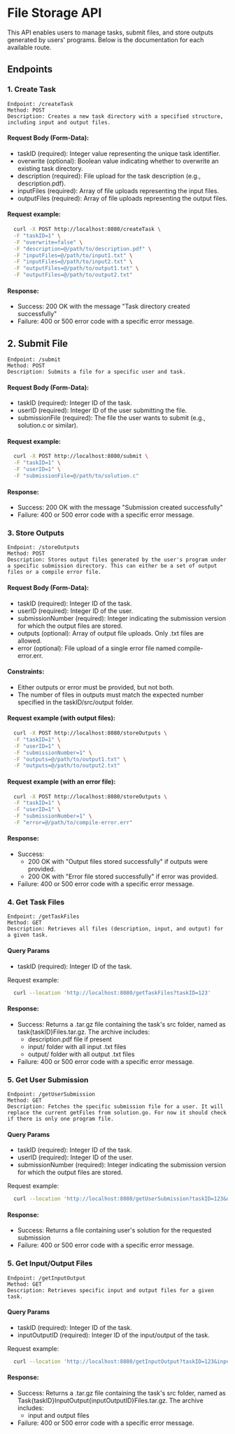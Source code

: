 # File Storage API

This API enables users to manage tasks, submit files, and store outputs generated by users' programs. Below is the documentation for each available route.

## Endpoints
### 1. Create Task
    Endpoint: /createTask
    Method: POST
    Description: Creates a new task directory with a specified structure, including input and output files.

#### Request Body (Form-Data):

- taskID (required): Integer value representing the unique task identifier.
- overwrite (optional): Boolean value indicating whether to overwrite an existing task directory.
- description (required): File upload for the task description (e.g., description.pdf). 
- inputFiles (required): Array of file uploads representing the input files.
- outputFiles (required): Array of file uploads representing the output files.

#### Request example: 

```bash
  curl -X POST http://localhost:8080/createTask \
  -F "taskID=1" \
  -F "overwrite=false" \
  -F "description=@/path/to/description.pdf" \
  -F "inputFiles=@/path/to/input1.txt" \
  -F "inputFiles=@/path/to/input2.txt" \
  -F "outputFiles=@/path/to/output1.txt" \
  -F "outputFiles=@/path/to/output2.txt"
```

#### Response:

- Success: 200 OK with the message "Task directory created successfully"
- Failure: 400 or 500 error code with a specific error message.

## 2. Submit File

    Endpoint: /submit
    Method: POST
    Description: Submits a file for a specific user and task.

#### Request Body (Form-Data):

- taskID (required): Integer ID of the task.
- userID (required): Integer ID of the user submitting the file.
- submissionFile (required): The file the user wants to submit (e.g., solution.c or similar).

#### Request example: 

```bash
  curl -X POST http://localhost:8080/submit \
  -F "taskID=1" \
  -F "userID=1" \
  -F "submissionFile=@/path/to/solution.c"
```

#### Response:

- Success: 200 OK with the message "Submission created successfully"
- Failure: 400 or 500 error code with a specific error message.

### 3. Store Outputs

    Endpoint: /storeOutputs
    Method: POST
    Description: Stores output files generated by the user's program under a specific submission directory. This can either be a set of output files or a compile error file.

#### Request Body (Form-Data):

- taskID (required): Integer ID of the task.
- userID (required): Integer ID of the user.
- submissionNumber (required): Integer indicating the submission version for which the output files are stored.
- outputs (optional): Array of output file uploads. Only .txt files are allowed.
- error (optional): File upload of a single error file named compile-error.err.

#### Constraints:

- Either outputs or error must be provided, but not both.
- The number of files in outputs must match the expected number specified in the taskID/src/output folder.

#### Request example (with output files):

```bash
  curl -X POST http://localhost:8080/storeOutputs \
  -F "taskID=1" \
  -F "userID=1" \
  -F "submissionNumber=1" \
  -F "outputs=@/path/to/output1.txt" \
  -F "outputs=@/path/to/output2.txt"
```

#### Request example (with an error file):

```bash
  curl -X POST http://localhost:8080/storeOutputs \
  -F "taskID=1" \
  -F "userID=1" \
  -F "submissionNumber=1" \
  -F "error=@/path/to/compile-error.err"
```

#### Response:


- Success:
    - 200 OK with "Output files stored successfully" if outputs were provided.
    - 200 OK with "Error file stored successfully" if error was provided.
- Failure: 400 or 500 error code with a specific error message.

### 4. Get Task Files
    Endpoint: /getTaskFiles
    Method: GET
    Description: Retrieves all files (description, input, and output) for a given task.

#### Query Params
- taskID (required): Integer ID of the task.

Request example:

```bash
  curl --location 'http://localhost:8080/getTaskFiles?taskID=123'
```

#### Response:
- Success: Returns a .tar.gz file containing the task's src folder, named as task{taskID}Files.tar.gz. The archive includes:
  - description.pdf file if present
  - input/ folder with all input .txt files
  - output/ folder with all output .txt files 
- Failure: 400 or 500 error code with a specific error message.

### 5. Get User Submission
    Endpoint: /getUserSubmission
    Method: GET
    Description: Fetches the specific submission file for a user. It will replace the current getFiles from solution.go. For now it should check if there is only one program file.

#### Query Params
- taskID (required): Integer ID of the task.
- userID (required): Integer ID of the user.
- submissionNumber (required): Integer indicating the submission version for which the output files are stored.

Request example:

```bash
  curl --location 'http://localhost:8080/getUserSubmission?taskID=123&userID=1&submissionNumber=1'
```

#### Response:
- Success: Returns a file containing user's solution for the requested submission
- Failure: 400 or 500 error code with a specific error message.

### 5. Get Input/Output Files
    Endpoint: /getInputOutput
    Method: GET
    Description: Retrieves specific input and output files for a given task.

#### Query Params
- taskID (required): Integer ID of the task.
- inputOutputID (required): Integer ID of the input/output of the task.

Request example:

```bash
  curl --location 'http://localhost:8080/getInputOutput?taskID=123&inputOutputID=1'
```

#### Response:
- Success: Returns a .tar.gz file containing the task's src folder, named as Task{taskID}InputOutput{inputOutputID}Files.tar.gz. The archive includes:
  - input and output files
- Failure: 400 or 500 error code with a specific error message.
